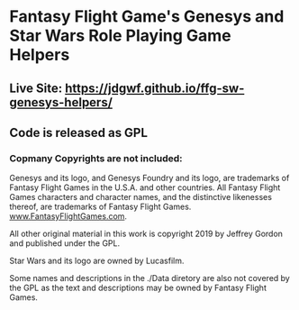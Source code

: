 # Fantasy Flight Game's Genesys and Star Wars Role Playing Game Helpers

## Live Site: https://jdgwf.github.io/ffg-sw-genesys-helpers/


## Code is released as GPL
### Copmany Copyrights are not included:
Genesys and its logo, and Genesys Foundry and its logo, are trademarks of Fantasy Flight Games in the U.S.A. and other countries. All Fantasy Flight Games characters and character names, and the distinctive likenesses thereof, are trademarks of Fantasy Flight Games. www.FantasyFlightGames.com.

All other original material in this work is copyright 2019 by Jeffrey Gordon and published under the GPL.

Star Wars and its logo are owned by Lucasfilm.

Some names and descriptions in the ./Data diretory are also not covered by the GPL as the text and descriptions may be owned by Fantasy Flight Games.

